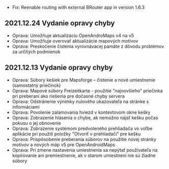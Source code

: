 - Fix: Reenable routing with external BRouter app in version 1.6.3

## 2021.12.24 Vydanie opravy chyby

- Oprava: Umožňuje aktualizáciu OpenAndroMaps v4 na v5
- Oprava: Umožňuje overovať aktualizácie mapových motívov
- Oprava: Preskočenie čistenia vyrovnávacej památe z dôvodu problémov za určitých podmienok

## 2021.12.13 Vydanie opravy chyby

- Oprava: Súbory kešiek pre Mapsforge – čistenie a nové umiestnenie (samostatný priečinok)
- Oprava: Mapové súbory Freizeitkarte - použitie "najnovšieho" priečinka pri preberaní ako riešenia pre dočasné chyby servera
- Oprava: Odstránenie výnimky nulového ukazovateľa na stránke s informáciami
- Oprava: Povolenie zalamovania hviezd v kontextovom okne kešky
- Oprava: Zobrazenie hlásenia o chybe, ak nemožno nájsť kešku počas pokusu o jej obnovenie
- Oprava: Zobrazenie systémom predvoleného prehliadača vo voľbe aplikácie pri použití položky "Otvoriť v prehliadači" pre kešku
- Oprava: Prispôsobenie preberania súborov na použitie novej stránky motívov a nových máp v5 pre OpenAndroidMaps
- Oprava: Pri zmene nastavenia umiestnenia sa nepýtať použivateľa na kopírovanie ani premiestnenie, ak v starom umiestnení nie sú žiadne súbory
